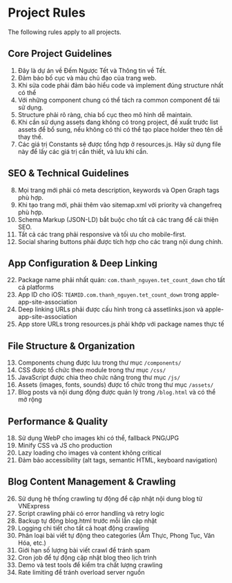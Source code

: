 Project Rules
=============
The following rules apply to all projects.

## Core Project Guidelines
1. Đây là dự án về Đếm Ngược Tết và Thông tin về Tết.
2. Đảm bảo bố cục và màu chủ đạo của trang web.
3. Khi sửa code phải đảm bảo hiểu code và implement đúng structure nhất có thể
4. Với những component chung có thể tách ra common component để tái sử dụng.
5. Structure phải rõ ràng, chia bố cục theo mô hình dễ maintain.
6. Khi cần sử dụng assets đang không có trong project, đề xuất trước list assets để bổ sung, nếu không có thì có thể tạo place holder theo tên dễ thay thế.
7. Các giá trị Constants sẽ được tổng hợp ở resources.js. Hãy sử dụng file này để lấy các giá trị cần thiết, và lưu khi cần.

## SEO & Technical Guidelines
8. Mọi trang mới phải có meta description, keywords và Open Graph tags phù hợp.
9. Khi tạo trang mới, phải thêm vào sitemap.xml với priority và changefreq phù hợp.
10. Schema Markup (JSON-LD) bắt buộc cho tất cả các trang để cải thiện SEO.
11. Tất cả các trang phải responsive và tối ưu cho mobile-first.
12. Social sharing buttons phải được tích hợp cho các trang nội dung chính.

## App Configuration & Deep Linking
22. Package name phải nhất quán: `com.thanh_nguyen.tet_count_down` cho tất cả platforms
23. App ID cho iOS: `TEAMID.com.thanh_nguyen.tet_count_down` trong apple-app-site-association
24. Deep linking URLs phải được cấu hình trong cả assetlinks.json và apple-app-site-association
25. App store URLs trong resources.js phải khớp với package names thực tế

## File Structure & Organization
13. Components chung được lưu trong thư mục `/components/`
14. CSS được tổ chức theo module trong thư mục `/css/`
15. JavaScript được chia theo chức năng trong thư mục `/js/`
16. Assets (images, fonts, sounds) được tổ chức trong thư mục `/assets/`
17. Blog posts và nội dung động được quản lý trong `/blog.html` và có thể mở rộng

## Performance & Quality
18. Sử dụng WebP cho images khi có thể, fallback PNG/JPG
19. Minify CSS và JS cho production
20. Lazy loading cho images và content không critical
21. Đảm bảo accessibility (alt tags, semantic HTML, keyboard navigation)

## Blog Content Management & Crawling
26. Sử dụng hệ thống crawling tự động để cập nhật nội dung blog từ VNExpress
27. Script crawling phải có error handling và retry logic
28. Backup tự động blog.html trước mỗi lần cập nhật
29. Logging chi tiết cho tất cả hoạt động crawling
30. Phân loại bài viết tự động theo categories (Ẩm Thực, Phong Tục, Văn Hóa, etc.)
31. Giới hạn số lượng bài viết crawl để tránh spam
32. Cron job để tự động cập nhật blog theo lịch trình
33. Demo và test tools để kiểm tra chất lượng crawling
34. Rate limiting để tránh overload server nguồn